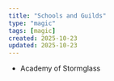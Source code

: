 ```yaml
---
title: "Schools and Guilds"
type: "magic"
tags: [magic]
created: 2025-10-23
updated: 2025-10-23
---
```

- Academy of Stormglass
